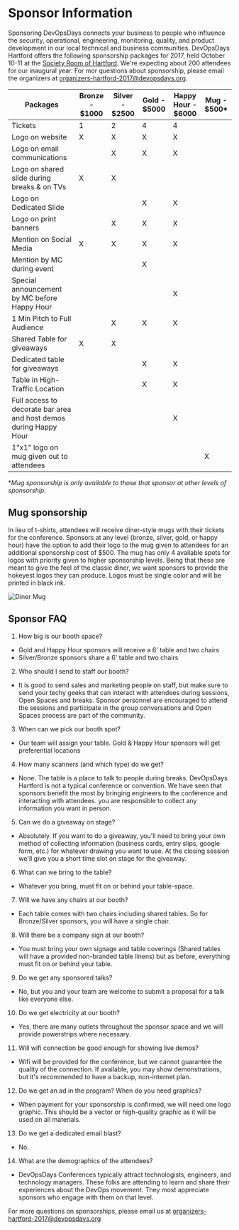 # Sponsor Information

Sponsoring DevOpsDays connects your business to people who influence the security, operational, engineering, monitoring, quality, and product development in our local technical and business communities. DevOpsDays Hartford offers the following sponsorship packages for 2017, held October 10-11 at the [Society Room of Hartford](http://www.hartfordsocietyroom.com/). We're expecting about 200 attendees for our inaugural year. For mor questions about sponsorship, please email the organizers at [organizers-hartford-2017@devopsdays.org](mailto:organizers-hartford-2017@devopsdays.org).

| Packages                                                          | Bronze - $1000 | Silver - $2500 | Gold - $5000 | Happy Hour - $6000 | Mug - $500* |
|-------------------------------------------------------------------|----------------|----------------|--------------|--------------------|-------------|
| Tickets                                                           |        1       |        2       |       4      |          4         |             |
| Logo on website                                                   |        X       |        X       |       X      |          X         |             |
| Logo on email communications                                      |                |        X       |       X      |          X         |             |
| Logo on shared slide during breaks & on TVs                       |        X       |        X       |              |                    |             |
| Logo on Dedicated Slide                                           |                |                |       X      |          X         |             |
| Logo on print banners                                             |                |        X       |       X      |          X         |             |
| Mention on Social Media                                           |        X       |        X       |       X      |          X         |             |
| Mention by MC during event                                        |                |                |       X      |                    |             |
| Special announcement by  MC before Happy Hour                     |                |                |              |          X         |             |
| 1 Min Pitch to Full Audience                                      |                |        X       |       X      |          X         |             |
| Shared Table for giveaways                                        |        X       |        X       |              |                    |             |
| Dedicated table for giveaways                                     |                |                |       X      |          X         |             |
| Table in High-Traffic Location                                    |                |                |       X      |          X         |             |
| Full access to decorate bar area and host demos during Happy Hour |                |                |              |          X         |             |
| 1"x1" logo on mug given out to attendees                          |                |                |              |                    |      X      |

**Mug sponsorship is only available to those that sponsor at other levels of sponsorship.*

## Mug sponsorship

In lieu of t-shirts, attendees will receive diner-style mugs with their tickets for the conference. Sponsors at any level (bronze, silver, gold, or happy hour) have the option to add their logo to the mug given to attendees for an additional sponsorship cost of $500. The mug has only 4 available spots for logos with priority given to higher sponsorship levels. Being that these are meant to give the feel of the classic diner, we want sponsors to provide the hokeyest logos they can produce. Logos must be single color and will be printed in black ink.

![Diner Mug](https://storage.googleapis.com/cdn.cageops.com/dave/diner-mug.jpeg)

## Sponsor FAQ

1. How big is our booth space?
  * Gold and Happy Hour sponsors will receive a 6' table and two chairs
  * Silver/Bronze sponsors share a 6' table and two chairs

2. Who should I send to staff our booth?
  * It is good to send sales and marketing people on staff, but make sure to send your techy geeks that can interact with attendees during sessions, Open Spaces and breaks. Sponsor personnel are encouraged to attend the sessions and participate in the group conversations and Open Spaces process are part of the community.

3. When can we pick our booth spot?
  * Our team will assign your table. Gold & Happy Hour sponsors will get preferential locations

4. How many scanners (and which type) do we get?
  * None. The table is a place to talk to people during breaks. DevOpsDays Hartford is not a typical conference or convention. We have seen that sponsors benefit the most by bringing engineers to the conference and interacting with attendees. you are responsible to collect any information you want in person.

5. Can we do a giveaway on stage?
  * Absolutely. If you want to do a giveaway, you'll need to bring your own method of collecting information (business cards, entry slips, google form, etc.) for whatever drawing you want to use. At the closing session we'll give you a short time slot on stage for the giveaway.

6. What can we bring to the table?
  * Whatever you bring, must fit on or behind your table-space.

7. Will we have any chairs at our booth?
  * Each table comes with two chairs including shared tables. So for Bronze/Silver sponsors, you will have a single chair.

8. Will there be a company sign at our booth?
  * You must bring your own signage and table coverings (Shared tables will have a provided non-branded table linens) but as before, everything must fit on or behind your table.

9. Do we get any sponsored talks?
  * No, but you and your team are welcome to submit a proposal for a talk like everyone else.

10. Do we get electricity at our booth?
  * Yes, there are many outlets throughout the sponsor space and we will provide powerstrips where necessary.

11. Will wifi connection be good enough for showing live demos?
  * Wifi will be provided for the conference, but we cannot guarantee the quality of the connection. If available, you may show demonstrations, but it's recommended to have a backup, non-internet plan.

12. Do we get an ad in the program? When do you need graphics?
  * When payment for your sponsorship is confirmed, we will need one logo graphic. This should be a vector or high-quality graphic as it will be used on all materials.

13. Do we get a dedicated email blast?
  * No.

14. What are the demographics of the attendees?
  * DevOpsDays Conferences typically attract technologists, engineers, and technology managers. These folks are attending to learn and share their experiences about the DevOps movement. They most appreciate sponsors who engage with them on that level.

For more questions on sponsorships, please email us at [organizers-hartford-2017@devopsdays.org](mailto:organizers-hartford-2017@devopsdays.org)
